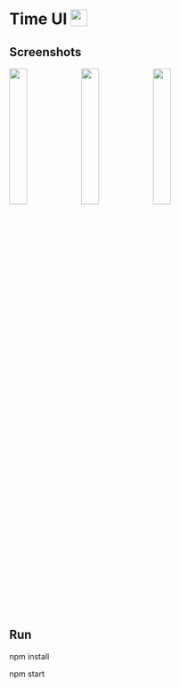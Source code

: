 # Time UI  <img src='https://upload.wikimedia.org/wikipedia/commons/d/d9/Node.js_logo.svg' height='30' width='30' align='top'>

## Screenshots

<img src='https://github.com/desteo/tickets_app/blob/main/screenshots/1.png' align='left' width='25%'>

<img src='https://github.com/desteo/tickets_app/blob/main/screenshots/2.png' align='left' width='25%'>

<img src= 'https://github.com/desteo/tickets_app/blob/main/screenshots/3.png' width='25%'>

## Run

npm install

npm start 
